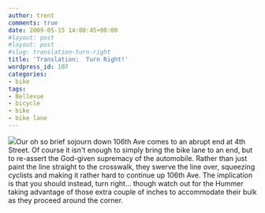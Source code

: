 ```yaml
---
author: trent
comments: true
date: 2009-05-15 14:00:45+00:00
#layout: post
#layout: post
#slug: translation-turn-right
title: 'Translation:  Turn Right!'
wordpress_id: 107
categories:
- bike
tags:
- Bellevue
- bicycle
- bike
- bike lane
---
```


[![](http://veganmilitia.org/b/wp-content/uploads/2008/11/dscn0986-300x224.jpg)](http://veganmilitia.org/b/wp-content/uploads/2008/11/dscn0986.jpg)Our oh so brief sojourn down 106th Ave comes to an abrupt end at 4th Street.  Of course it isn't enough to simply bring the bike lane to an end, but to re-assert the God-given supremacy of the automobile.  Rather than just paint the line straight to the crosswalk, they swerve the line over, squeezing cyclists and making it rather hard to continue up 106th Ave.  The implication is that you should instead, turn right... though watch out for the Hummer taking advantage of those extra couple of inches to accommodate their bulk as they proceed around the corner.
